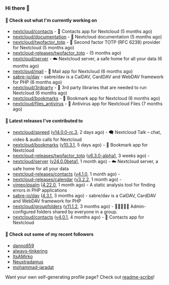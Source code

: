 ### Hi there 👋

#### 👷 Check out what I'm currently working on

- [nextcloud/contacts](https://github.com/nextcloud/contacts) - 📇 Contacts app for Nextcloud (5 months ago)
- [nextcloud/documentation](https://github.com/nextcloud/documentation) - 📘 Nextcloud documentation (5 months ago)
- [nextcloud/twofactor_totp](https://github.com/nextcloud/twofactor_totp) - 🔑 Second factor TOTP (RFC 6238) provider for Nextcloud (5 months ago)
- [nextcloud-releases/twofactor_totp](https://github.com/nextcloud-releases/twofactor_totp) -  (5 months ago)
- [nextcloud/server](https://github.com/nextcloud/server) - ☁️ Nextcloud server, a safe home for all your data (6 months ago)
- [nextcloud/mail](https://github.com/nextcloud/mail) - 💌 Mail app for Nextcloud (6 months ago)
- [sabre-io/dav](https://github.com/sabre-io/dav) - sabre/dav is a CalDAV, CardDAV and WebDAV framework for PHP (6 months ago)
- [nextcloud/3rdparty](https://github.com/nextcloud/3rdparty) - :battery: 3rd party libraries that are needed to run Nextcloud (6 months ago)
- [nextcloud/bookmarks](https://github.com/nextcloud/bookmarks) - 🔖 Bookmark app for Nextcloud (6 months ago)
- [nextcloud/files_antivirus](https://github.com/nextcloud/files_antivirus) - 👾 Antivirus app for Nextcloud Files (7 months ago)

#### 🔭 Latest releases I've contributed to

- [nextcloud/spreed](https://github.com/nextcloud/spreed) ([v14.0.0-rc.3](https://github.com/nextcloud/spreed/releases/tag/v14.0.0-rc.3), 2 days ago) - 🗨️ Nextcloud Talk – chat, video &amp; audio calls for Nextcloud
- [nextcloud/bookmarks](https://github.com/nextcloud/bookmarks) ([v10.3.1](https://github.com/nextcloud/bookmarks/releases/tag/v10.3.1), 5 days ago) - 🔖 Bookmark app for Nextcloud
- [nextcloud-releases/twofactor_totp](https://github.com/nextcloud-releases/twofactor_totp) ([v6.3.0-alpha1](https://github.com/nextcloud-releases/twofactor_totp/releases/tag/v6.3.0-alpha1), 3 weeks ago) - 
- [nextcloud/server](https://github.com/nextcloud/server) ([v24.0.0beta1](https://github.com/nextcloud/server/releases/tag/v24.0.0beta1), 1 month ago) - ☁️ Nextcloud server, a safe home for all your data
- [nextcloud-releases/contacts](https://github.com/nextcloud-releases/contacts) ([v4.1.0](https://github.com/nextcloud-releases/contacts/releases/tag/v4.1.0), 1 month ago) - 
- [nextcloud-releases/calendar](https://github.com/nextcloud-releases/calendar) ([v3.2.2](https://github.com/nextcloud-releases/calendar/releases/tag/v3.2.2), 1 month ago) - 
- [vimeo/psalm](https://github.com/vimeo/psalm) ([4.22.0](https://github.com/vimeo/psalm/releases/tag/4.22.0), 1 month ago) - A static analysis tool for finding errors in PHP applications
- [sabre-io/dav](https://github.com/sabre-io/dav) ([4.3.1](https://github.com/sabre-io/dav/releases/tag/4.3.1), 3 months ago) - sabre/dav is a CalDAV, CardDAV and WebDAV framework for PHP
- [nextcloud/groupfolders](https://github.com/nextcloud/groupfolders) ([v11.1.2](https://github.com/nextcloud/groupfolders/releases/tag/v11.1.2), 3 months ago) - 📁👩‍👩‍👧‍👦 Admin-configured folders shared by everyone in a group.
- [nextcloud/contacts](https://github.com/nextcloud/contacts) ([v4.0.1](https://github.com/nextcloud/contacts/releases/tag/v4.0.1), 4 months ago) - 📇 Contacts app for Nextcloud

#### 👯 Check out some of my recent followers

- [danno859](https://github.com/danno859)
- [always-tinkering](https://github.com/always-tinkering)
- [ItsAMirko](https://github.com/ItsAMirko)
- [Neustradamus](https://github.com/Neustradamus)
- [mohammad-jaradat](https://github.com/mohammad-jaradat)

Want your own self-generating profile page? Check out [readme-scribe](https://github.com/muesli/readme-scribe)!
